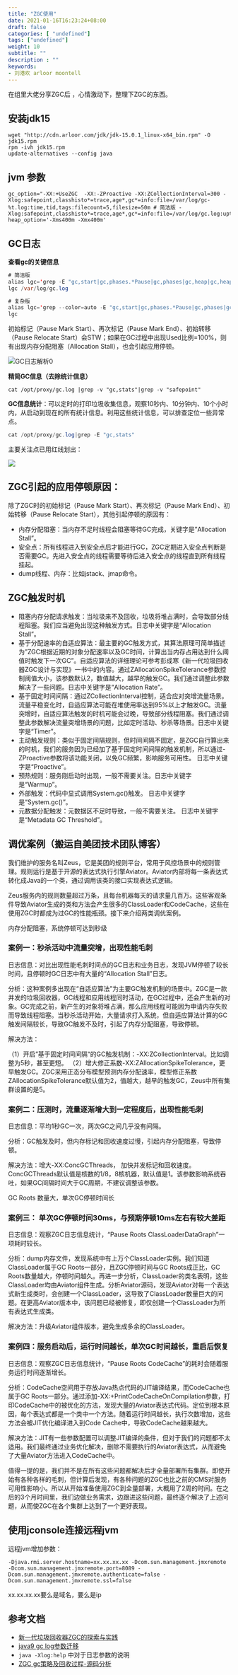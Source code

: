 ```yaml
---
title: "ZGC使用"
date: 2021-01-16T16:23:24+08:00
draft: false
categories: [ "undefined"]
tags: ["undefined"]
weight: 10
subtitle: ""
description : ""
keywords:
- 刘港欢 arloor moontell
---
```


在组里大佬分享ZGC后 ，心情激动下，整理下ZGC的东西。
<!--more-->

## 安装jdk15

```
wget "http://cdn.arloor.com/jdk/jdk-15.0.1_linux-x64_bin.rpm" -O jdk15.rpm
rpm -ivh jdk15.rpm
update-alternatives --config java
```

## jvm 参数

```
gc_option="-XX:+UseZGC  -XX:-ZProactive -XX:ZCollectionInterval=300 -Xlog:safepoint,classhisto*=trace,age*,gc*=info:file=/var/log/gc-%t.log:time,tid,tags:filecount=5,filesize=50m # 简洁版 -Xlog:safepoint,classhisto*=trace,age*,gc*=info:file=/var/log/gc.log:uptime,tid,tags"
heap_option='-Xms400m -Xmx400m'
```

## GC日志

**查看gc的关键信息**

```java
# 简洁版
alias lgc='grep -E "gc,start|gc,phases.*Pause|gc,phases|gc,heap|gc,heap.*Used:.*\)"'
lgc /var/log/gc.log

# 复杂版
alias lgc='grep --color=auto -E "gc,start|gc,phases.*Pause|gc,phases|gc,heap|gc,heap.*Used:.*\)" $(ls /var/log/gc* | sort |grep -Ev "log\.[0-9]+"|tail -n 1)'
lgc
```

初始标记（Pause Mark Start）、再次标记（Pause Mark End）、初始转移（Pause Relocate Start）会STW；如果在GC过程中出现Used比例=100%，则有出现内存分配阻塞（Allocation Stall），也会引起应用停顿。

![GC日志解析0](/img/zgc-gc-log-0.png)

**精简GC信息（去除统计信息）**

```
cat /opt/proxy/gc.log |grep -v "gc,stats"|grep -v "safepoint"
```


**GC信息统计**：可以定时的打印垃圾收集信息，观察10秒内、10分钟内、10个小时内，从启动到现在的所有统计信息。利用这些统计信息，可以排查定位一些异常点。

```java
cat /opt/proxy/gc.log|grep -E "gc,stats"
```

主要关注点已用红线划出：

![](/img/ZGC-gc-stats.png)

## ZGC引起的应用停顿原因：

除了ZGC时的初始标记（Pause Mark Start）、再次标记（Pause Mark End）、初始转移（Pause Relocate Start），其他引起停顿的原因有：

- 内存分配阻塞：当内存不足时线程会阻塞等待GC完成，关键字是”Allocation Stall”。
- 安全点：所有线程进入到安全点后才能进行GC，ZGC定期进入安全点判断是否需要GC。先进入安全点的线程需要等待后进入安全点的线程直到所有线程挂起。
- dump线程、内存：比如jstack、jmap命令。

## ZGC触发时机

- 阻塞内存分配请求触发：当垃圾来不及回收，垃圾将堆占满时，会导致部分线程阻塞。我们应当避免出现这种触发方式。日志中关键字是“Allocation Stall”。
- 基于分配速率的自适应算法：最主要的GC触发方式，其算法原理可简单描述为”ZGC根据近期的对象分配速率以及GC时间，计算出当内存占用达到什么阈值时触发下一次GC”。自适应算法的详细理论可参考彭成寒《新一代垃圾回收器ZGC设计与实现》一书中的内容。通过ZAllocationSpikeTolerance参数控制阈值大小，该参数默认2，数值越大，越早的触发GC。我们通过调整此参数解决了一些问题。日志中关键字是“Allocation Rate”。
- 基于固定时间间隔：通过ZCollectionInterval控制，适合应对突增流量场景。流量平稳变化时，自适应算法可能在堆使用率达到95%以上才触发GC。流量突增时，自适应算法触发的时机可能会过晚，导致部分线程阻塞。我们通过调整此参数解决流量突增场景的问题，比如定时活动、秒杀等场景。日志中关键字是“Timer”。
- 主动触发规则：类似于固定间隔规则，但时间间隔不固定，是ZGC自行算出来的时机，我们的服务因为已经加了基于固定时间间隔的触发机制，所以通过-ZProactive参数将该功能关闭，以免GC频繁，影响服务可用性。 日志中关键字是“Proactive”。
- 预热规则：服务刚启动时出现，一般不需要关注。日志中关键字是“Warmup”。
- 外部触发：代码中显式调用System.gc()触发。 日志中关键字是“System.gc()”。
- 元数据分配触发：元数据区不足时导致，一般不需要关注。 日志中关键字是“Metadata GC Threshold”。

## 调优案例（搬运自美团技术团队博客）

我们维护的服务名叫Zeus，它是美团的规则平台，常用于风控场景中的规则管理。规则运行是基于开源的表达式执行引擎Aviator。Aviator内部将每一条表达式转化成Java的一个类，通过调用该类的接口实现表达式逻辑。

Zeus服务内的规则数量超过万条，且每台机器每天的请求量几百万。这些客观条件导致Aviator生成的类和方法会产生很多的ClassLoader和CodeCache，这些在使用ZGC时都成为过GC的性能瓶颈。接下来介绍两类调优案例。

内存分配阻塞，系统停顿可达到秒级

### 案例一：秒杀活动中流量突增，出现性能毛刺

日志信息：对比出现性能毛刺时间点的GC日志和业务日志，发现JVM停顿了较长时间，且停顿时GC日志中有大量的“Allocation Stall”日志。

分析：这种案例多出现在“自适应算法”为主要GC触发机制的场景中。ZGC是一款并发的垃圾回收器，GC线程和应用线程同时活动，在GC过程中，还会产生新的对象。GC完成之前，新产生的对象将堆占满，那么应用线程可能因为申请内存失败而导致线程阻塞。当秒杀活动开始，大量请求打入系统，但自适应算法计算的GC触发间隔较长，导致GC触发不及时，引起了内存分配阻塞，导致停顿。

解决方法：

（1）开启”基于固定时间间隔“的GC触发机制：-XX:ZCollectionInterval。比如调整为5秒，甚至更短。
（2）增大修正系数-XX:ZAllocationSpikeTolerance，更早触发GC。ZGC采用正态分布模型预测内存分配速率，模型修正系数ZAllocationSpikeTolerance默认值为2，值越大，越早的触发GC，Zeus中所有集群设置的是5。

### 案例二：压测时，流量逐渐增大到一定程度后，出现性能毛刺

日志信息：平均1秒GC一次，两次GC之间几乎没有间隔。

分析：GC触发及时，但内存标记和回收速度过慢，引起内存分配阻塞，导致停顿。

解决方法：增大-XX:ConcGCThreads， 加快并发标记和回收速度。ConcGCThreads默认值是核数的1/8，8核机器，默认值是1。该参数影响系统吞吐，如果GC间隔时间大于GC周期，不建议调整该参数。

GC Roots 数量大，单次GC停顿时间长

### 案例三： 单次GC停顿时间30ms，与预期停顿10ms左右有较大差距

日志信息：观察ZGC日志信息统计，“Pause Roots ClassLoaderDataGraph”一项耗时较长。

分析：dump内存文件，发现系统中有上万个ClassLoader实例。我们知道ClassLoader属于GC Roots一部分，且ZGC停顿时间与GC Roots成正比，GC Roots数量越大，停顿时间越久。再进一步分析，ClassLoader的类名表明，这些ClassLoader均由Aviator组件生成。分析Aviator源码，发现Aviator对每一个表达式新生成类时，会创建一个ClassLoader，这导致了ClassLoader数量巨大的问题。在更高Aviator版本中，该问题已经被修复，即仅创建一个ClassLoader为所有表达式生成类。

解决方法：升级Aviator组件版本，避免生成多余的ClassLoader。

### 案例四：服务启动后，运行时间越长，单次GC时间越长，重启后恢复

日志信息：观察ZGC日志信息统计，“Pause Roots CodeCache”的耗时会随着服务运行时间逐渐增长。

分析：CodeCache空间用于存放Java热点代码的JIT编译结果，而CodeCache也属于GC Roots一部分。通过添加-XX:+PrintCodeCacheOnCompilation参数，打印CodeCache中的被优化的方法，发现大量的Aviator表达式代码。定位到根本原因，每个表达式都是一个类中一个方法。随着运行时间越长，执行次数增加，这些方法会被JIT优化编译进入到Code Cache中，导致CodeCache越来越大。

解决方法：JIT有一些参数配置可以调整JIT编译的条件，但对于我们的问题都不太适用。我们最终通过业务优化解决，删除不需要执行的Aviator表达式，从而避免了大量Aviator方法进入CodeCache中。

值得一提的是，我们并不是在所有这些问题都解决后才全量部署所有集群。即使开始有各种各样的毛刺，但计算后发现，有各种问题的ZGC也比之前的CMS对服务可用性影响小。所以从开始准备使用ZGC到全量部署，大概用了2周的时间。在之后的3个月时间里，我们边做业务需求，边跟进这些问题，最终逐个解决了上述问题，从而使ZGC在各个集群上达到了一个更好表现。

## 使用jconsole连接远程jvm

远程jvm增加参数：

```
-Djava.rmi.server.hostname=xx.xx.xx.xx -Dcom.sun.management.jmxremote -Dcom.sun.management.jmxremote.port=8089 -Dcom.sun.management.jmxremote.authenticate=false -Dcom.sun.management.jmxremote.ssl=false
```

xx.xx.xx.xx要么是域名，要么是ip

## 参考文档

- [新一代垃圾回收器ZGC的探索与实践](https://tech.meituan.com/2020/08/06/new-zgc-practice-in-meituan.html)
- [java9 gc log参数迁移](https://cloud.tencent.com/developer/article/1340305)
- `java -Xlog:help` 中对于日志参数的说明
- [ZGC gc策略及回收过程-源码分析](https://www.cnblogs.com/JunFengChan/p/11707542.html)


